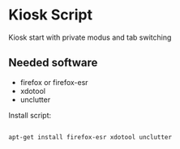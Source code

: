 # Kiosk Script

Kiosk start with private modus and tab switching

## Needed software

- firefox or firefox-esr
- xdotool
- unclutter

Install script:

```bash

apt-get install firefox-esr xdotool unclutter

```
